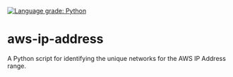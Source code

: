 [![Language grade: Python](https://img.shields.io/lgtm/grade/python/g/robinje/aws-ip-address.svg?logo=lgtm&logoWidth=18)](https://lgtm.com/projects/g/robinje/aws-ip-address/context:python)

# aws-ip-address
A Python script for identifying the unique networks for the AWS IP Address range.
